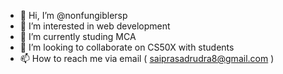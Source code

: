 - 👋 Hi, I’m @nonfungiblersp
- 👀 I’m interested in web development
- 🌱 I’m currently studing MCA
- 💞️ I’m looking to collaborate on CS50X with students
- 📫 How to reach me via email ( saiprasadrudra8@gmail.com )

<!---
nonfungiblersp/nonfungiblersp is a ✨ special ✨ repository because its `README.md` (this file) appears on your GitHub profile.
You can click the Preview link to take a look at your changes.
--->
